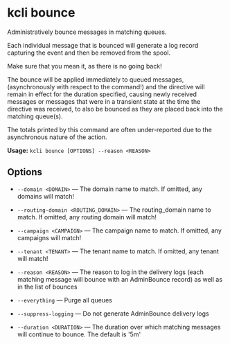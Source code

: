 # kcli bounce


Administratively bounce messages in matching queues.

Each individual message that is bounced will generate a log record capturing the event and then be removed from the spool.

Make sure that you mean it, as there is no going back!

The bounce will be applied immediately to queued messages, (asynchronously with respect to the command!) and the directive will remain in effect for the duration specified, causing newly received messages or messages that were in a transient state at the time the directive was received, to also be bounced as they are placed back into the matching queue(s).

The totals printed by this command are often under-reported due to the asynchronous nature of the action.


**Usage:** `kcli bounce [OPTIONS] --reason <REASON>`

## Options


* `--domain <DOMAIN>` — The domain name to match. If omitted, any domains will match!

* `--routing-domain <ROUTING_DOMAIN>` — The routing_domain name to match. If omitted, any routing domain will match!

* `--campaign <CAMPAIGN>` — The campaign name to match. If omitted, any campaigns will match!

* `--tenant <TENANT>` — The tenant name to match. If omitted, any tenant will match!

* `--reason <REASON>` — The reason to log in the delivery logs (each matching message will bounce with an AdminBounce record) as well as in the list of bounces

* `--everything` — Purge all queues

* `--suppress-logging` — Do not generate AdminBounce delivery logs

* `--duration <DURATION>` — The duration over which matching messages will continue to bounce. The default is '5m'



